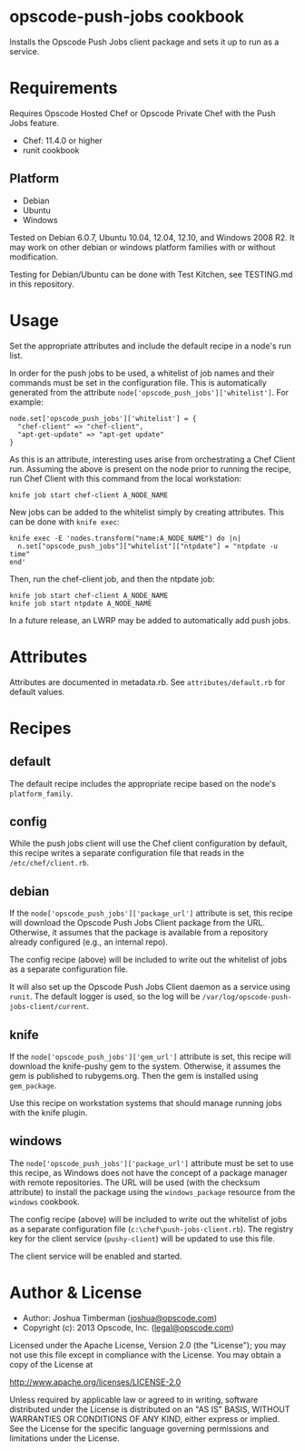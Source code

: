 # opscode-push-jobs cookbook

Installs the Opscode Push Jobs client package and sets it up to run as
a service.

# Requirements

Requires Opscode Hosted Chef or Opscode Private Chef with the Push
Jobs feature.

* Chef: 11.4.0 or higher
* runit cookbook

## Platform

* Debian
* Ubuntu
* Windows

Tested on Debian 6.0.7, Ubuntu 10.04, 12.04, 12.10, and Windows 2008
R2. It may work on other debian or windows platform families with or
without modification.

Testing for Debian/Ubuntu can be done with Test Kitchen, see
TESTING.md in this repository.

# Usage

Set the appropriate attributes and include the default recipe in a
node's run list.

In order for the push jobs to be used, a whitelist of job names and
their commands must be set in the configuration file. This is
automatically generated from the attribute
`node['opscode_push_jobs']['whitelist']`. For example:

    node.set['opscode_push_jobs']['whitelist'] = {
      "chef-client" => "chef-client",
      "apt-get-update" => "apt-get update"
    }

As this is an attribute, interesting uses arise from orchestrating a
Chef Client run. Assuming the above is present on the node prior to
running the recipe, run Chef Client with this command from the local
workstation:

    knife job start chef-client A_NODE_NAME

New jobs can be added to the whitelist simply by creating attributes.
This can be done with `knife exec`:

    knife exec -E 'nodes.transform("name:A_NODE_NAME") do |n|
      n.set["opscode_push_jobs"]["whitelist"]["ntpdate"] = "ntpdate -u time"
    end'

Then, run the chef-client job, and then the ntpdate job:

    knife job start chef-client A_NODE_NAME
    knife job start ntpdate A_NODE_NAME

In a future release, an LWRP may be added to automatically add push
jobs.

# Attributes

Attributes are documented in metadata.rb. See `attributes/default.rb`
for default values.

# Recipes

## default

The default recipe includes the appropriate recipe based on the node's
`platform_family`.

## config

While the push jobs client will use the Chef client configuration by
default, this recipe writes a separate configuration file that reads
in the `/etc/chef/client.rb`.

## debian

If the `node['opscode_push_jobs']['package_url']` attribute is set,
this recipe will download the Opscode Push Jobs Client package from
the URL. Otherwise, it assumes that the package is available from a
repository already configured (e.g., an internal repo).

The config recipe (above) will be included to write out the whitelist
of jobs as a separate configuration file.

It will also set up the Opscode Push Jobs Client daemon as a service
using `runit`. The default logger is used, so the log will be
`/var/log/opscode-push-jobs-client/current`.

## knife

If the `node['opscode_push_jobs']['gem_url']` attribute is set, this
recipe will download the knife-pushy gem to the system. Otherwise, it
assumes the gem is published to rubygems.org. Then the gem is
installed using `gem_package`.

Use this recipe on workstation systems that should manage running jobs
with the knife plugin.

## windows

The `node['opscode_push_jobs']['package_url']` attribute must be set
to use this recipe, as Windows does not have the concept of a package
manager with remote repositories. The URL will be used (with the
checksum attribute) to install the package using the `windows_package`
resource from the `windows` cookbook.

The config recipe (above) will be included to write out the whitelist
of jobs as a separate configuration file
(`c:\chef\push-jobs-client.rb`). The registry key for the client
service (`pushy-client`) will be updated to use this file.

The client service will be enabled and started.

# Author & License

* Author: Joshua Timberman (<joshua@opscode.com>)
* Copyright (c): 2013 Opscode, Inc. (<legal@opscode.com>)

Licensed under the Apache License, Version 2.0 (the "License");
you may not use this file except in compliance with the License.
You may obtain a copy of the License at

   http://www.apache.org/licenses/LICENSE-2.0

Unless required by applicable law or agreed to in writing, software
distributed under the License is distributed on an "AS IS" BASIS,
WITHOUT WARRANTIES OR CONDITIONS OF ANY KIND, either express or implied.
See the License for the specific language governing permissions and
limitations under the License.
